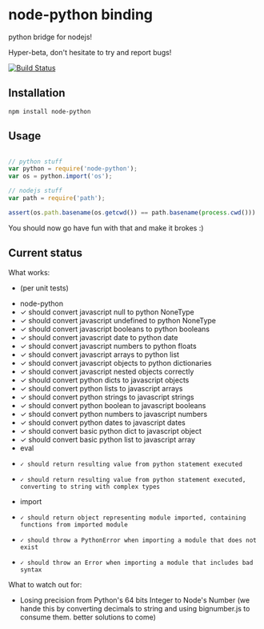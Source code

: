 # node-python binding 

python bridge for nodejs!

Hyper-beta, don't hesitate to try and report bugs!

[![Build Status](https://travis-ci.org/JeanSebTr/node-python.png)](https://travis-ci.org/JeanSebTr/node-python)

## Installation

```npm install node-python```

## Usage

```javascript

// python stuff
var python = require('node-python');
var os = python.import('os');

// nodejs stuff
var path = require('path');

assert(os.path.basename(os.getcwd()) == path.basename(process.cwd()))

```

You should now go have fun with that and make it brokes :)

## Current status

What works:

 - (per unit tests)

 * node-python
 *   ✓ should convert javascript null to python NoneType
 *   ✓ should convert javascript undefined to python NoneType
 *   ✓ should convert javascript booleans to python booleans
 *   ✓ should convert javascript date to python date
 *   ✓ should convert javascript numbers to python floats
 *   ✓ should convert javascript arrays to python list
 *   ✓ should convert javascript objects to python dictionaries
 *   ✓ should convert javascript nested objects correctly
 *   ✓ should convert python dicts to javascript objects
 *   ✓ should convert python lists to javascript arrays
 *   ✓ should convert python strings to javascript strings
 *   ✓ should convert python boolean to javascript booleans
 *   ✓ should convert python numbers to javascript numbers
 *   ✓ should convert python dates to javascript dates
 *   ✓ should convert basic python dict to javascript object
 *   ✓ should convert basic python list to javascript array
 *   eval
 *     ✓ should return resulting value from python statement executed
 *     ✓ should return resulting value from python statement executed, converting to string with complex types
 *   import
 *     ✓ should return object representing module imported, containing functions from imported module
 *     ✓ should throw a PythonError when importing a module that does not exist
 *     ✓ should throw an Error when importing a module that includes bad syntax

What to watch out for:

* Losing precision from Python's 64 bits Integer to Node's Number (we hande this by converting decimals to string and using bignumber.js to consume them. better solutions to come)
